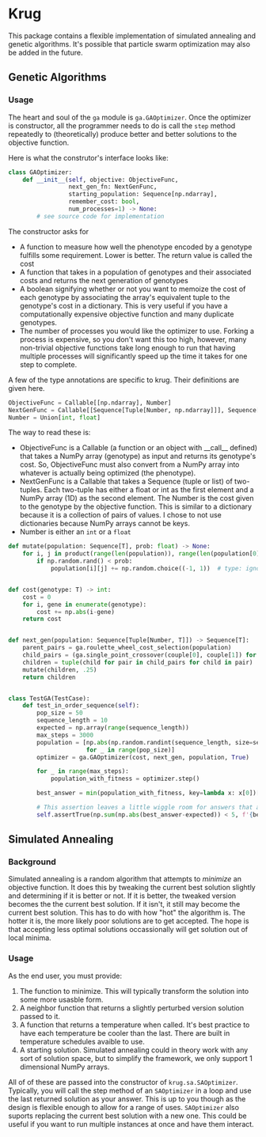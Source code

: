 # Krug
This package contains a flexible implementation of simulated annealing and genetic algorithms. It's possible that particle swarm optimization may also be added in the future.

## Genetic Algorithms
### Usage
The heart and soul of the `ga` module is `ga.GAOptimizer`. Once the optimizer is constructor, all the programmer needs to do is call the `step` method repeatedly to (theoretically) produce better and better solutions to the objective function.

Here is what the construtor's interface looks like:
```python
class GAOptimizer:
    def __init__(self, objective: ObjectiveFunc,
                 next_gen_fn: NextGenFunc,
                 starting_population: Sequence[np.ndarray],
                 remember_cost: bool,
                 num_processes=1) -> None:
        # see source code for implementation
```
The constructor asks for
* A function to measure how well the phenotype encoded by a genotype fulfills some requirement. Lower is better. The return value is called the cost
* A function that takes in a population of genotypes and their associated costs and returns the next generation of genotypes
* A boolean signifying whether or not you want to memoize the cost of each genotype by associating the array's equivalent tuple to the genotype's cost in a dictionary. This is very useful if you have a computationally expensive objective function and many duplicate genotypes.
* The number of processes you would like the optimizer to use. Forking a process is expensive, so you don't want this too high, however, many non-trivial objective functions take long enough to run that having multiple processes will significantly speed up the time it takes for one step to complete.

A few of the type annotations are specific to krug. Their definitions are given here.
```python
ObjectiveFunc = Callable[[np.ndarray], Number]
NextGenFunc = Callable[[Sequence[Tuple[Number, np.ndarray]]], Sequence[np.ndarray]]
Number = Union[int, float]
```
The way to read these is:
* ObjectiveFunc is a Callable (a function or an object with \_\_call__ defined) that takes a NumPy array (genotype) as input and returns its genotype's cost. So, ObjectiveFunc must also convert from a NumPy array into whatever is actually being optimized (the phenotype).
* NextGenFunc is a Callable that takes a Sequence (tuple or list) of two-tuples. Each two-tuple has either a float or int as the first element and a NumPy array (1D) as the second element. The Number is the cost given to the genotype by the objective function. This is similar to a dictionary because it is a collection of pairs of values. I chose to not use dictionaries because NumPy arrays cannot be keys.
* Number is either an `int` or a `float`

```python
def mutate(population: Sequence[T], prob: float) -> None:
    for i, j in product(range(len(population)), range(len(population[0]))):
        if np.random.rand() < prob:
            population[i][j] += np.random.choice((-1, 1))  # type: ignore


def cost(genotype: T) -> int:
    cost = 0
    for i, gene in enumerate(genotype):
        cost += np.abs(i-gene)
    return cost


def next_gen(population: Sequence[Tuple[Number, T]]) -> Sequence[T]:
    parent_pairs = ga.roulette_wheel_cost_selection(population)
    child_pairs = (ga.single_point_crossover(couple[0], couple[1]) for couple in parent_pairs)
    children = tuple(child for pair in child_pairs for child in pair)
    mutate(children, .25)
    return children


class TestGA(TestCase):
    def test_in_order_sequence(self):
        pop_size = 50
        sequence_length = 10
        expected = np.array(range(sequence_length))
        max_steps = 3000
        population = [np.abs(np.random.randint(sequence_length, size=sequence_length))
                      for _ in range(pop_size)]
        optimizer = ga.GAOptimizer(cost, next_gen, population, True)

        for _ in range(max_steps):
            population_with_fitness = optimizer.step()

        best_answer = min(population_with_fitness, key=lambda x: x[0])[1]  # type: ignore

        # This assertion leaves a little wiggle room for answers that aren't completely right
        self.assertTrue(np.sum(np.abs(best_answer-expected)) < 5, f'{best_answer} != {expected}')
```

## Simulated Annealing
### Background
Simulated annealing is a random algorithm that attempts to *minimize* an objective function. It does this by tweaking the current best solution slightly and determining if it is better or not. If it is better, the tweaked version becomes the the current best solution. If it isn't, it still may become the current best solution. This has to do with how "hot" the algorithm is. The hotter it is, the more likely poor solutions are to get accepted. The hope is that accepting less optimal solutions occassionally will get solution out of local minima.
### Usage
As the end user, you must provide:
1. The function to minimize. This will typically transform the solution into some more usasble form.
2. A neighbor function that returns a slightly perturbed version solution passed to it.
3. A function that returns a temperature when called. It's best practice to have each temperature be cooler than the last. There are built in temperature schedules avaible to use.
4. A starting solution. Simulated annealing could in theory work with any sort of solution space, but to simplify the framework, we only support 1 dimensional NumPy arrays.

All of of these are passed into the constructor of `krug.sa.SAOptimizer`. Typically, you will call the step method of an `SAOptimizer` in a loop and use the last returned solution as your answer. This is up to you though as the design is flexible enough to allow for a range of uses. `SAOptimizer` also suports replacing the current best solution with a new one. This could be useful if you want to run multiple instances at once and have them interact.